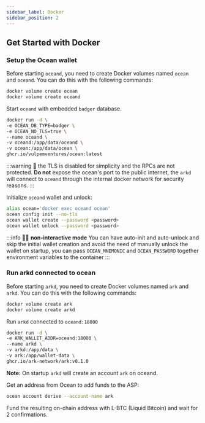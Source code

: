 ```yaml
---
sidebar_label: Docker
sidebar_position: 2
---
```


## Get Started with Docker

### Setup the Ocean wallet

Before starting `oceand`, you need to create Docker volumes named `ocean` and `oceand`. You can do this with the following commands:

```bash
docker volume create ocean
docker volume create oceand
```

Start `oceand` with embedded `badger` database.

```bash
docker run -d \
-e OCEAN_DB_TYPE=badger \
-e OCEAN_NO_TLS=true \
--name oceand \
-v oceand:/app/data/oceand \
-v ocean:/app/data/ocean \
ghcr.io/vulpemventures/ocean:latest
```

:::warning
👀 the TLS is disabled for simplicity and the RPCs are not protected. **Do not** expose the ocean's port to the public internet, the `arkd` will connect to `oceand` through the internal docker network for security reasons.
:::

Initialize `oceand` wallet and unlock:

```bash
alias ocean='docker exec oceand ocean'
ocean config init --no-tls
ocean wallet create --password <password>
ocean wallet unlock --password <password>
```

:::info
🏃‍♀️ **non-interactive mode** You can have auto-init and auto-unlock and skip the initial wallet creation and avoid the need of manually unlock the wallet on startup, you can pass `OCEAN_MNEMONIC` and `OCEAN_PASSWORD` together environment variables to the container
:::

### Run arkd connected to ocean

Before starting `arkd`, you need to create Docker volumes named `ark` and `arkd`. You can do this with the following commands:

```bash
docker volume create ark
docker volume create arkd
```

Run `arkd` connected to `oceand:18000`

```bash
docker run -d \
-e ARK_WALLET_ADDR=oceand:18000 \
--name arkd \
-v arkd:/app/data \
-v ark:/app/wallet-data \
ghcr.io/ark-network/ark:v0.1.0
```

**Note:** On startup `arkd` will create an account `ark` on oceand.

Get an address from Ocean to add funds to the ASP:

```bash
ocean account derive --account-name ark
```

Fund the resulting on-chain address with L-BTC (Liquid Bitcoin) and wait for 2 confirmations.

